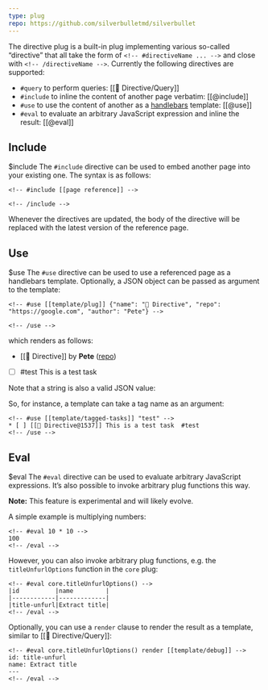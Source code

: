```yaml
---
type: plug
repo: https://github.com/silverbulletmd/silverbullet
---
```


The directive plug is a built-in plug implementing various so-called “directive” that all take the form of `<!-- #directiveName ... -->` and close with `<!-- /directiveName -->`. Currently the following directives are supported:

* `#query` to perform queries: [[🔌 Directive/Query]]
* `#include` to inline the content of another page verbatim: [[@include]]
* `#use` to use the content of another as a [handlebars](https://handlebarsjs.com/) template: [[@use]]
* `#eval` to evaluate an arbitrary JavaScript expression and inline the result: [[@eval]]


## Include
$include
The `#include` directive can be used to embed another page into your existing one. The syntax is as follows:

    <!-- #include [[page reference]] -->
    
    <!-- /include -->

Whenever the directives are updated, the body of the directive will be replaced with the latest version of the reference page. 

## Use
$use
The `#use` directive can be used to use a referenced page as a handlebars template. Optionally, a JSON object can be passed as argument to the template:

    <!-- #use [[template/plug]] {"name": "🔌 Directive", "repo": "https://google.com", "author": "Pete"} -->
    
    <!-- /use -->

which renders as follows:
<!-- #use [[template/plug]] {"name": "🔌 Directive", "repo": "https://google.com", "author": "Pete"} -->
* [[🔌 Directive]] by **Pete** ([repo](https://google.com))
<!-- /use -->
* [ ] #test This is a test task

Note that a string is also a valid JSON value:

So, for instance, a template can take a tag name as an argument:

    <!-- #use [[template/tagged-tasks]] "test" -->
    * [ ] [[🔌 Directive@1537]] This is a test task  #test
    <!-- /use -->

## Eval
$eval
The `#eval` directive can be used to evaluate arbitrary JavaScript expressions. It’s also possible to invoke arbitrary plug functions this way.

**Note:** This feature is experimental and will likely evolve.

A simple example is multiplying numbers:

    <!-- #eval 10 * 10 -->
    100
    <!-- /eval -->

However, you can also invoke arbitrary plug functions, e.g. the `titleUnfurlOptions` function in the `core` plug:

    <!-- #eval core.titleUnfurlOptions() -->
    |id          |name         |
    |------------|-------------|
    |title-unfurl|Extract title|
    <!-- /eval -->

Optionally, you can use a `render` clause to render the result as a template, similar to [[🔌 Directive/Query]]:

    <!-- #eval core.titleUnfurlOptions() render [[template/debug]] -->
    id: title-unfurl
    name: Extract title
    ---
    <!-- /eval -->